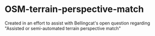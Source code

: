 # OSM-terrain-perspective-match
Created in an effort to assist with Bellingcat's open question regarding "Assisted or semi-automated terrain perspective match"
